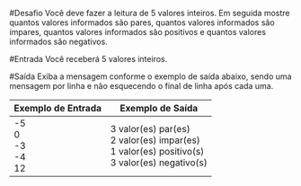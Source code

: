 #Desafio
Você deve fazer a leitura de 5 valores inteiros. Em seguida mostre quantos valores informados são pares, quantos valores informados são ímpares, quantos valores informados são positivos e quantos valores informados são negativos.

#Entrada
Você receberá 5 valores inteiros.

#Saída
Exiba a mensagem conforme o exemplo de saída abaixo, sendo uma mensagem por linha e não esquecendo o final de linha após cada uma.

| Exemplo de Entrada  | Exemplo de Saída  |
|---|---|
| -5<br />0<br />-3<br />-4<br />12  | 3 valor(es) par(es)<br />2 valor(es) impar(es)<br />1 valor(es) positivo(s)<br />3 valor(es) negativo(s)  |


